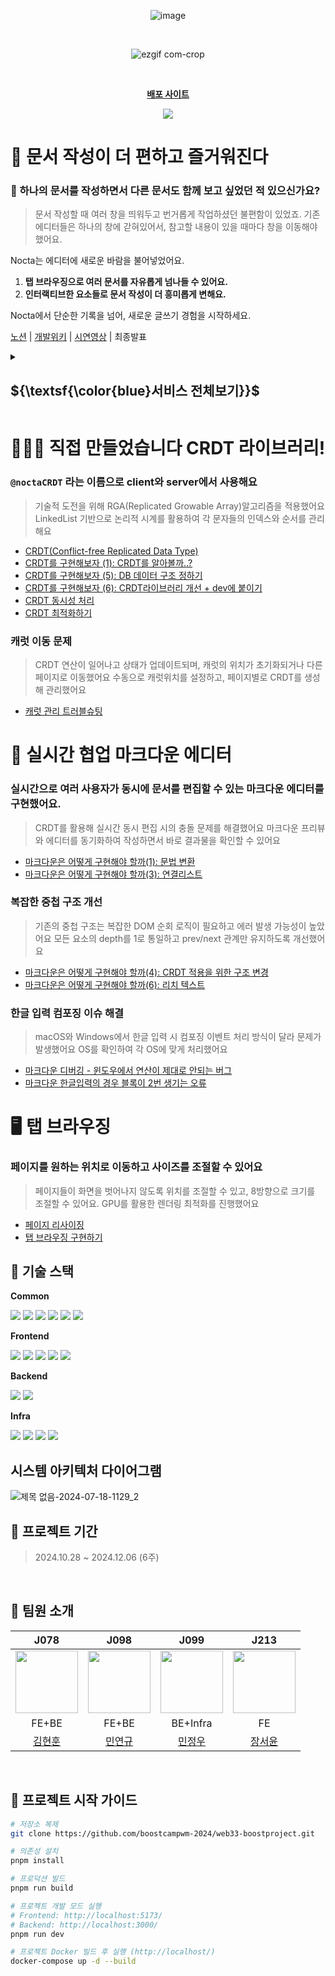 <div align="center">
  
  ![image](https://github.com/user-attachments/assets/e7f5453b-ecc8-4087-b0ae-0c72b422103f)

  <br>

 ![ezgif com-crop](https://github.com/user-attachments/assets/df92040b-a3fd-4bef-8b45-b5ad9e813fca)


  <br>
 

</div>

<div align="center">

  <a href="https://nocta.site" title="🌌 밤하늘의 별빛처럼, 자유로운 인터랙션 실시간 에디터"><strong>배포 사이트</strong></a>

 <a href="https://hits.seeyoufarm.com"><img src="https://hits.seeyoufarm.com/api/count/incr/badge.svg?url=https%3A%2F%2Fgithub.com%2Fboostcampwm-2024%2Fweb33-Nocta&count_bg=%2379C83D&title_bg=%23555555&icon=&icon_color=%23E7E7E7&title=hits&edge_flat=false"/></a>

</div>

# 📑 문서 작성이 더 편하고 즐거워진다

### **🤔 하나의 문서를 작성하면서 다른 문서도 함께 보고 싶었던 적 있으신가요?**

> 문서 작성할 때 여러 창을 띄워두고 번거롭게 작업하셨던 불편함이 있었죠. 기존 에디터들은 하나의 창에 갇혀있어서, 참고할 내용이 있을 때마다 창을 이동해야 했어요.
> 

Nocta는 에디터에 새로운 바람을 불어넣었어요.

1. **탭 브라우징으로 여러 문서를 자유롭게 넘나들 수 있어요.**
2. **인터랙티브한 요소들로 문서 작성이 더 흥미롭게 변해요.**

Nocta에서 단순한 기록을 넘어, 새로운 글쓰기 경험을 시작하세요.

[노션](https://www.notion.so/Glassmo-Web33-12a9ff1b21c38003b600f57baa654626?pvs=21) | [개발위키](https://www.notion.so/12a9ff1b21c380f2a490deae65256639?pvs=21) | [시연영상](https://www.youtube.com/watch?v=0AZAixGrMbo) | 최종발표


<details>
<summary><h2>${\textsf{\color{blue}서비스 전체보기}}$</h2>
</summary>

   <details>
    <summary><h3>마크다운 문법</h3>
    </summary>
     
   ### 마크다운 기초 문법
     
  ![마크다운 기초문법](https://github.com/user-attachments/assets/0bc5eb38-27da-41dd-8c62-fa577d3ca996)
  <br>
  
   ### 블럭 드래그앤 드롭과 슬래시
       
![무제](https://github.com/user-attachments/assets/f63f5f54-3c8c-461b-aca7-27f057056476)
<br>

  ### 블럭 전환
![블록 전환1](https://github.com/user-attachments/assets/8560783f-5691-4b54-94b9-08093df2a92f)
<br>

 ### 리치 텍스트
 
![리치](https://github.com/user-attachments/assets/e35782ae-34bd-46aa-858e-965814f1a5d3)
<br>

   ### 순서 리스트
   
![순서리스트](https://github.com/user-attachments/assets/af9cf597-be89-4c20-af1c-92e38969f0b1)
<br>

   </details>
   <details>
    <summary><h3>실시간 동시편집</h3>
    </summary>
    
   ### 한페이지 다중블록
     
 ![한페이지 다중입력](https://github.com/user-attachments/assets/245940d7-1fd7-4d02-a890-6e8ed4f530dc)

  <br>
  
   ### 다중 페이지 동시입력
       
![다중 페이지 동시입력](https://github.com/user-attachments/assets/da665567-b2b8-4124-bf31-e61c4024d00b)

<br>

  </details>
     <details>
  <summary><h3>워크스페이스</h3>
  </summary>
       
   ### 워크스페이스 접속
       
![워크스페이스 접속](https://github.com/user-attachments/assets/2f296cf9-3f06-4636-9f2e-f9d49dce0b7c)


<br>

### 워크스페이스 초대
       
![워크스페이스초대](https://github.com/user-attachments/assets/92da352e-00b0-40fc-924f-11d20a1b0e6c)


<br>

### 워크스페이스 초대수신
       
![워크스페이스초대받음](https://github.com/user-attachments/assets/2ea36fab-44c7-4af1-b8e9-823db8ef7899)


<br>

  </details>
     <details>
  <summary><h3>탭 브라우징</h3>
  </summary>
       
### 다중 탭브라우징

 ![다중 탭 브라우징](https://github.com/user-attachments/assets/2c36836b-13ea-4cbf-ac5e-2db1fc1fd67b)

<br>

### 페이지 최대화
       
![페이지 최대화](https://github.com/user-attachments/assets/a047c849-6301-44b4-944e-abd909d2629c)

<br>

### 페이지 최소화
       
![페이지 최소화](https://github.com/user-attachments/assets/302cc100-d7a6-42ba-bf11-1c0556c420d8)

<br>

  </details>
     <details>
  <summary><h3>인터랙티브 컴포넌트</h3>
  </summary>
       
### 하이라이트 애니메이션
      
![3333](https://github.com/user-attachments/assets/b535e475-9a39-47ae-833b-9ec0ec4d4865)

<br>

### 슬라이드 인 텍스트
       
![슬라이드앤텍스트](https://github.com/user-attachments/assets/d9864c16-db38-4a74-8164-b101a9f1caad)

<br>

### 페이드인 텍스트

   ![페이드인텍스트](https://github.com/user-attachments/assets/d1b32c1e-424b-4f3c-8233-e1e775d983ab)
  

<br>

### 펄스&바운드 텍스트
       
![펄스바운스텍스트](https://github.com/user-attachments/assets/51b0639c-6bbe-4ad8-bf8b-62303e6f123c)

<br>

### 애니메이션 레인보우

 ![레인보우](https://github.com/user-attachments/assets/9ba52aed-8868-474a-926a-1ba23ab08a51)


<br>


  </details>

  
</details>

# 🏃‍♂️‍➡️ 직접 만들었습니다 CRDT 라이브러리!

### `@noctaCRDT` 라는 이름으로 client와 server에서 사용해요

> 기술적 도전을 위해 RGA(Replicated Growable Array)알고리즘을 적용했어요
LinkedList 기반으로 논리적 시계를 활용하여 각 문자들의 인덱스와 순서를 관리해요
> 
- [CRDT(Conflict-free Replicated Data Type)](https://abrupt-feta-9a9.notion.site/CRDT-Conflict-free-Replicated-Data-Type-64d21c54fb054a92aaca558dce3148ce?pvs=4)
- [CRDT를 구현해보자 (1): CRDT를 알아볼까..?](https://abrupt-feta-9a9.notion.site/CRDT-1-CRDT-1f0bd7853592435f8e0bb0098a6440d1?pvs=4)
- [CRDT를 구현해보자 (5): DB 데이터 구조 정하기](https://abrupt-feta-9a9.notion.site/CRDT-5-DB-d2bd99a60e914816a7a1568ecf038445?pvs=4)
- [CRDT를 구현해보자 (6): CRDT라이브러리 개선 + dev에 붙이기](https://abrupt-feta-9a9.notion.site/CRDT-6-CRDT-dev-e16766117ac64a588019b4e12314416d?pvs=4)
- [CRDT 동시성 처리](https://abrupt-feta-9a9.notion.site/CRDT-a8872af52203493e9f1fcf7b43149f0d?pvs=4)
- [CRDT 최적화하기](https://abrupt-feta-9a9.notion.site/CRDT-d96629bf4f3045209508e5f3f55d8f36?pvs=4)


### 캐럿 이동 문제

> CRDT 연산이 일어나고 상태가 업데이트되며, 캐럿의 위치가 초기화되거나 다른 페이지로 이동했어요
수동으로 캐럿위치를 설정하고, 페이지별로 CRDT를 생성해 관리했어요
- [캐럿 관리 트러블슈팅](https://abrupt-feta-9a9.notion.site/ab1b87f31ec5459eb72f4241293fe8fa?pvs=4)

# 📝 실시간 협업 마크다운 에디터

### 실시간으로 여러 사용자가 동시에 문서를 편집할 수 있는 마크다운 에디터를 구현했어요.

> CRDT를 활용해 실시간 동시 편집 시의 충돌 문제를 해결했어요
마크다운 프리뷰와 에디터를 동기화하여 작성하면서 바로 결과물을 확인할 수 있어요
> 
- [마크다운은 어떻게 구현해야 할까(1): 문법 변환](https://abrupt-feta-9a9.notion.site/1-5b7f6fcf9c0643dc80ba72c11cc37bf7?pvs=4)
- [마크다운은 어떻게 구현해야 할까(3): 연결리스트](https://abrupt-feta-9a9.notion.site/3-cea9f37a05cb4900a51cf8d3f0fc8f6d?pvs=4)

### 복잡한 중첩 구조 개선

> 기존의 중첩 구조는 복잡한 DOM 순회 로직이 필요하고 에러 발생 가능성이 높았어요
모든 요소의 depth를 1로 통일하고 prev/next 관계만 유지하도록 개선했어요
> 
- [마크다운은 어떻게 구현해야 할까(4): CRDT 적용을 위한 구조 변경](https://abrupt-feta-9a9.notion.site/4-CRDT-6449b3e7d33442279812a589cf672b73?pvs=4)
- [마크다운은 어떻게 구현해야 할까(6): 리치 텍스트](https://abrupt-feta-9a9.notion.site/6-45718cbb81d2432abf68c76c15dfa586?pvs=74)

### 한글 입력 컴포징 이슈 해결

> macOS와 Windows에서 한글 입력 시 컴포징 이벤트 처리 방식이 달라 문제가 발생했어요
OS를 확인하여 각 OS에 맞게 처리했어요
> 
- [마크다운 디버깅 - 윈도우에서 연산이 제대로 안되는 버그](https://abrupt-feta-9a9.notion.site/1519ff1b21c380e1bd03e999ceb65282?pvs=4)
- [마크다운 한글입력의 경우 블록이 2번 생기는 오류](https://abrupt-feta-9a9.notion.site/2-13d9ff1b21c3805badd8f78032035ef8?pvs=4)

# 🖥️ 탭 브라우징

### 페이지를 원하는 위치로 이동하고 사이즈를 조절할 수 있어요

> 페이지들이 화면을 벗어나지 않도록 위치를 조절할 수 있고, 8방향으로 크기를 조절할 수 있어요.
GPU를 활용한 렌더링 최적화를 진행했어요
> 
- [페이지 리사이징](https://abrupt-feta-9a9.notion.site/1479ff1b21c380038bd1fd6ba430fef2?pvs=4)
- [탭 브라우징 구현하기](https://abrupt-feta-9a9.notion.site/13c9ff1b21c38089ac18cfe2c39e6c15?pvs=4)



## 🔧 기술 스택

**Common**

<div align="left"> <img src="https://img.shields.io/badge/TypeScript-3178C6?style=flat-square&logo=TypeScript&logoColor=white"/> <img src="https://img.shields.io/badge/Prettier-F7B93E?style=flat-square&logo=Prettier&logoColor=black"/> <img src="https://img.shields.io/badge/ESLint-4B32C3?style=flat-square&logo=ESLint&logoColor=white"/> <img src="https://img.shields.io/badge/Jest-C21325?style=flat-square&logo=Jest&logoColor=white"/> <img src="https://img.shields.io/badge/PNPM-F69220?style=flat-square&logo=PNPM&logoColor=white"/> <img src="https://img.shields.io/badge/Playwright-2EAD33?style=flat-square&logo=Playwright&logoColor=white"/> </div>

**Frontend**

<div align="left"> <img src="https://img.shields.io/badge/React-61DAFB?style=flat-square&logo=React&logoColor=black"/> <img src="https://img.shields.io/badge/React_Query-FF4154?style=flat-square&logo=ReactQuery&logoColor=white"/> <img src="https://img.shields.io/badge/Zustand-764ABC?style=flat-square&logo=Zustand&logoColor=white"/> <img src="https://img.shields.io/badge/Panda_CSS-06B6D4?style=flat-square&logo=PandaCSS&logoColor=white"/> <img src="https://img.shields.io/badge/Vite-646CFF?style=flat-square&logo=Vite&logoColor=white"/> </div>

**Backend**

<div align="left"> <img src="https://img.shields.io/badge/NestJS-E0234E?style=flat-square&logo=NestJS&logoColor=white"/> <img src="https://img.shields.io/badge/MongoDB-47A248?style=flat-square&logo=MongoDB&logoColor=white"/> </div>

**Infra**

<div align="left"> <img src="https://img.shields.io/badge/Docker-2496ED?style=flat-square&logo=Docker&logoColor=white"/> <img src="https://img.shields.io/badge/Nginx-009639?style=flat-square&logo=Nginx&logoColor=white"/> <img src="https://img.shields.io/badge/GitHub_Actions-2088FF?style=flat-square&logo=GitHubActions&logoColor=white"/> <img src="https://img.shields.io/badge/NCloud-03C75A?style=flat-square&logo=Naver&logoColor=white"/> </div>

## 시스템 아키텍처 다이어그램

![제목 없음-2024-07-18-1129_2](https://github.com/user-attachments/assets/91c6477b-4acd-4dd5-bc93-9e204347bc10)


## 📅 프로젝트 기간

> 2024.10.28 ~ 2024.12.06 (6주)

<br>

## 🌱 팀원 소개

<div align="center">

|                                J078                                 |                                J098                                 |                                 J099                                 |                                  J213                                   |
| :-------------------------------------------------------------------: | :-------------------------------------------------------------------: | :--------------------------------------------------------------------: | :-----------------------------------------------------------------------: |
| <img src="https://github.com/hyonun321.png" width="100" height="100"> | <img src="https://github.com/Ludovico7.png" width="100" height="100"> | <img src="https://github.com/minjungw00.png" width="100" height="100"> | <img src="https://github.com/pipisebastian.png" width="100" height="100"> |
|                                 FE+BE                                 |                                  FE+BE                                   |                                   BE+Infra                                   |                                    FE                                     |
|              [김현훈](https://github.com/hyonun321)               |              [민연규](https://github.com/Ludovico7)               |              [민정우](https://github.com/minjungw00)              |            [장서윤](https://github.com/pipisebastian)             |

</div>

<br>



## 🚀 프로젝트 시작 가이드

```bash
# 저장소 복제
git clone https://github.com/boostcampwm-2024/web33-boostproject.git

# 의존성 설치
pnpm install

# 프로덕션 빌드
pnpm run build

# 프로젝트 개발 모드 실행
# Frontend: http://localhost:5173/
# Backend: http://localhost:3000/
pnpm run dev

# 프로젝트 Docker 빌드 후 실행 (http://localhost/)
docker-compose up -d --build
```




